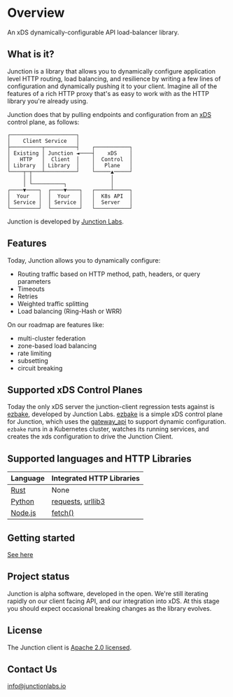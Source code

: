 # Overview 

An xDS dynamically-configurable API load-balancer library.

## What is it?

Junction is a library that allows you to dynamically configure application 
level HTTP routing, load balancing, and resilience by writing a few lines of
configuration and dynamically pushing it to your client. Imagine all of the
features of a rich HTTP proxy that's as easy to work with as the HTTP library
you're already using. 

Junction does that by pulling endpoints and configuration from an [xDS] 
control plane, as follows:

[xDS]: https://www.envoyproxy.io/docs/envoy/latest/api-docs/xds_protocol


```
┌─────────────────────┐                 
│    Client Service   │    
├──────────┬──────────┤    ┌───────────┐
│ Existing │ Junction ◄────┤    xDS    │
│   HTTP   │  Client  │    │  Control  │
│ Library  │ Library  │    │   Plane   │
└────┬─┬───┴──────────┘    └─────▲─────┘
     │ │                         │      
     │ └──────────┐              │      
┌────▼────┐  ┌────▼────┐   ┌─────┴─────┐
│  Your   │  │  Your   │   │  K8s API  │
│ Service │  │ Service │   │  Server   │
└─────────┘  └─────────┘   └───────────┘
```

Junction is developed by [Junction Labs](https://www.junctionlabs.io/).

## Features

Today, Junction allows you to dynamically configure:

- Routing traffic based on HTTP method, path, headers, or query parameters
- Timeouts
- Retries
- Weighted traffic splitting
- Load balancing (Ring-Hash or WRR)

On our roadmap are features like:

- multi-cluster federation
- zone-based load balancing
- rate limiting
- subsetting
- circuit breaking

## Supported xDS Control Planes

Today the only xDS server the junction-client regression tests against is
[ezbake], developed by Junction Labs. [ezbake] is a simple xDS control plane for
Junction, which uses the [gateway_api] to support dynamic configuration.
`ezbake` runs in a Kubernetes cluster, watches its running services, and creates
the xds configuration to drive the Junction Client.

[ezbake]: https://github.com/junction-labs/ezbake
[gateway_api]: https://gateway-api.sigs.k8s.io/

## Supported languages and HTTP Libraries

| Language    | Integrated HTTP Libraries |
|-------------|---------------------------|
| [Rust]      | None                      |
| [Python]    | [requests], [urllib3]     |
| [Node.js]   | [fetch()]                 |

[Rust]: https://docs.junctionlabs.io/getting-started/rust.md
[Python]: https://docs.junctionlabs.io/getting-started/python.md
[Node.js]: https://docs.junctionlabs.io/getting-started/node.md
[requests]: https://pypi.org/project/requests/
[urllib3]: https://github.com/urllib3/urllib3
[fetch()]: https://developer.mozilla.org/en-US/docs/Web/API/Fetch_API/Using_Fetch

## Getting started

[See here](https://docs.junctionlabs.io/getting-started/)

## Project status

Junction is alpha software, developed in the open. We're still iterating rapidly
on our client facing API, and our integration into xDS. At this stage you should 
expect occasional breaking changes as the library evolves. 

## License

The Junction client is [Apache 2.0 licensed](https://github.com/junction-labs/junction-client/blob/main/LICENSE).

## Contact Us

[info@junctionlabs.io](mailto:info@junctionlabs.io)
